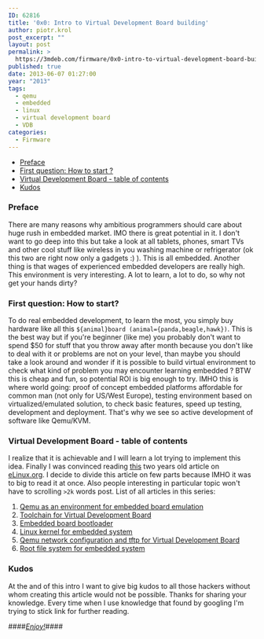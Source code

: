 ```yaml
---
ID: 62816
title: '0x0: Intro to Virtual Development Board building'
author: piotr.krol
post_excerpt: ""
layout: post
permalink: >
  https://3mdeb.com/firmware/0x0-intro-to-virtual-development-board-building/
published: true
date: 2013-06-07 01:27:00
year: "2013"
tags:
  - qemu
  - embedded
  - linux
  - virtual development board
  - VDB
categories:
  - Firmware
---
```

*   [Preface][1]
*   [First question: How to start ?][2]
*   [Virtual Development Board - table of contents][3]
*   [Kudos][4]

<a id="preface"></a>

### Preface

There are many reasons why ambitious programmers should care about huge rush in
embedded market. IMO there is great potential in it. I don't want to go deep
into this but take a look at all tablets, phones, smart TVs and other cool stuff
like wireless in you washing machine or refrigerator (ok this two are right now
only a gadgets :) ). This is all embedded. Another thing is that wages of
experienced embedded developers are really high. This environment is very
interesting. A lot to learn, a lot to do, so why not get your hands dirty?

<a id="first-question"></a>
### First question: How to start?

To do real embedded development, to learn the most, you simply buy hardware like
all this `${animal}board (animal={panda,beagle,hawk})`. This is the best way but
if you're beginner (like me) you probably don't want to spend $50 for stuff that
you throw away after month because you don't like to deal with it or problems
are not on your level, than maybe you should take a look around and wonder if it
is possible to build virtual environment to check what kind of problem you may
encounter learning embedded ? BTW this is cheap and fun, so potential ROI is big
enough to try. IMHO this is where world going: proof of concept embedded
platforms affordable for common man (not only for US/West Europe), testing
environment based on virtualized/emulated solution, to check basic features,
speed up testing, development and deployment. That's why we see so active
development of software like Qemu/KVM.

<a id="virtual-development-board"></a>
### Virtual Development Board - table of contents

I realize that it is achievable and I will learn a lot trying to implement this
idea. Finally I was convinced reading [this][5] two years old article on
[eLinux.org][6]. I decide to divide this article on few parts because IMHO it
was to big to read it at once. Also people interesting in particular topic won't
have to scrolling `>2k` words post. List of all articles in this series:

1.  [Qemu as an environment for embedded board emulation][7]
2.  [Toolchain for Virtual Development Board][8]
3.  [Embedded board bootloader][9]
4.  [Linux kernel for embedded system][10]
5.  [Qemu network configuration and tftp for Virtual Development Board][11]
6.  [Root file system for embedded system][12]

<a id="kudos"></a>
### Kudos

At the and of this intro I want to give big kudos to all those hackers without whom creating this article would not be possible. Thanks for sharing your knowledge. Every time when I use knowledge that found by googling I'm trying to stick link for further reading.

####[*Enjoy!*][13]####

 [1]: /2013/06/07/intro-to-virtual-development-board-building/#preface
 [2]: /2013/06/07/intro-to-virtual-development-board-building/#first-question
 [3]: /2013/06/07/intro-to-virtual-development-board-building/#virtual-development-board
 [4]: /2013/06/07/intro-to-virtual-development-board-building/#kudos
 [5]: http://www.elinux.org/Virtual_Development_Board
 [6]: http://www.elinux.org
 [7]: /2013/06/07/qemu-as-an-environment-for-embedded-board-emulation/
 [8]: /2013/06/07/toolchain-for-virtual-development-board/
 [9]: /2013/06/07/embedded-board-bootloader/
 [10]: /2013/06/07/linux-kernel-for-embedded-system/
 [11]: /2013/06/07/qemu-network-configuration-and-tftp-for-virtual-development-board/
 [12]: /2013/06/07/root-file-system-for-embedded-system/
 [13]: /2013/06/07/qemu-as-an-environment-for-embedded-board-emulation
